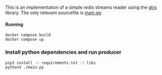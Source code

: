 This is an implementation of a simple redis streams reader using the [gtrs](https://github.com/dranikpg/gtrs) library.
The only relevant sourcefile is [main.go](https://github.com/dranikpg/gtrs-test/blob/master/consumer/main.go)

#### Running

```
docker compose build
docker compose up
```

### Install python dependencies and run producer

```bash
pip3 install -r requirements.txt -t libs
python3 ./main.py
```
